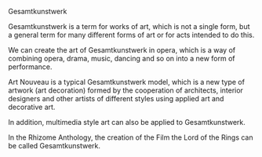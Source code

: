 Gesamtkunstwerk

Gesamtkunstwerk is a term for works of art, which is not a single form, but a general term for many different forms of art or for acts intended to do this.

We can create the art of Gesamtkunstwerk in opera, which is a way of combining opera, drama, music, dancing and so on into a new form of performance.

Art Nouveau is a typical Gesamtkunstwerk model, which is a new type of artwork (art decoration) formed by the cooperation of architects, interior designers and other artists of different styles using applied art and decorative art.

In addition, multimedia style art can also be applied to Gesamtkunstwerk.

In the Rhizome Anthology, the creation of the Film the Lord of the Rings can be called Gesamtkunstwerk.
<!-- A combination of stage, music, images and text -->
